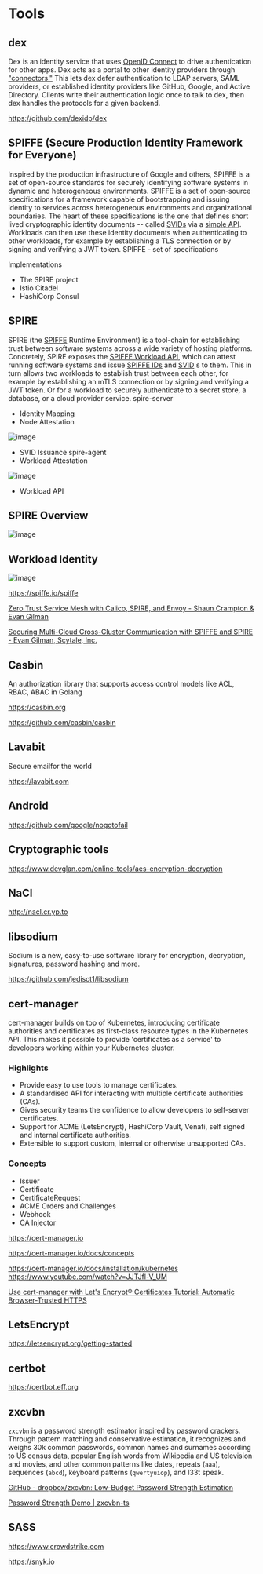 # Tools

## dex

Dex is an identity service that uses [OpenID Connect](https://openid.net/connect/) to drive authentication for other apps.
Dex acts as a portal to other identity providers through ["connectors."](https://github.com/dexidp/dex#connectors) This lets dex defer authentication to LDAP servers, SAML providers, or established identity providers like GitHub, Google, and Active Directory. Clients write their authentication logic once to talk to dex, then dex handles the protocols for a given backend.

<https://github.com/dexidp/dex>

## SPIFFE (Secure Production Identity Framework for Everyone)

Inspired by the production infrastructure of Google and others, SPIFFE is a set of open-source standards for securely identifying software systems in dynamic and heterogeneous environments.
SPIFFE is a set of open-source specifications for a framework capable of bootstrapping and issuing identity to services across heterogeneous environments and organizational boundaries. The heart of these specifications is the one that defines short lived cryptographic identity documents -- called [SVIDs](http://localhost:1313/spiffe/concepts/#spiffe-verifiable-identity-document-svid) via a [simple API](https://spiffe.io/spiffe/concepts/#spiffe-workload-api). Workloads can then use these identity documents when authenticating to other workloads, for example by establishing a TLS connection or by signing and verifying a JWT token.
SPIFFE - set of specifications

Implementations

- The SPIRE project
- Istio Citadel
- HashiCorp Consul

## SPIRE

SPIRE (the [SPIFFE](https://github.com/spiffe/spiffe) Runtime Environment) is a tool-chain for establishing trust between software systems across a wide variety of hosting platforms. Concretely, SPIRE exposes the [SPIFFE Workload API](https://github.com/spiffe/go-spiffe/blob/master/proto/spiffe/workload/workload.proto), which can attest running software systems and issue [SPIFFE IDs](https://github.com/spiffe/spiffe/blob/master/standards/SPIFFE-ID) and [SVID](https://github.com/spiffe/spiffe/blob/master/standards/SPIFFE-ID) s to them. This in turn allows two workloads to establish trust between each other, for example by establishing an mTLS connection or by signing and verifying a JWT token. Or for a workload to securely authenticate to a secret store, a database, or a cloud provider service.
spire-server

- Identity Mapping
- Node Attestation

![image](../../media/Tools-image1.jpg)

- SVID Issuance
spire-agent
- Workload Attestation

![image](../../media/Tools-image2.jpg)

- Workload API

## SPIRE Overview

![image](../../media/Tools-image3.jpg)

## Workload Identity

![image](../../media/Tools-image4.jpg)

<https://spiffe.io/spiffe>

[Zero Trust Service Mesh with Calico, SPIRE, and Envoy - Shaun Crampton & Evan Gilman](https://www.youtube.com/watch?v=rKOEYoINdOE)

[Securing Multi-Cloud Cross-Cluster Communication with SPIFFE and SPIRE - Evan Gilman, Scytale, Inc.](https://www.youtube.com/watch?v=sLN11qAFAC4)

## Casbin

An authorization library that supports access control models like ACL, RBAC, ABAC in Golang

<https://casbin.org>

<https://github.com/casbin/casbin>

## Lavabit

Secure emailfor the world

<https://lavabit.com>

## Android

<https://github.com/google/nogotofail>

## Cryptographic tools

<https://www.devglan.com/online-tools/aes-encryption-decryption>

## NaCl

<http://nacl.cr.yp.to>

## libsodium

Sodium is a new, easy-to-use software library for encryption, decryption, signatures, password hashing and more.

<https://github.com/jedisct1/libsodium>

## cert-manager

cert-manager builds on top of Kubernetes, introducing certificate authorities and certificates as first-class resource types in the Kubernetes API. This makes it possible to provide 'certificates as a service' to developers working within your Kubernetes cluster.

### Highlights

- Provide easy to use tools to manage certificates.
- A standardised API for interacting with multiple certificate authorities (CAs).
- Gives security teams the confidence to allow developers to self-server certificates.
- Support for ACME (LetsEncrypt), HashiCorp Vault, Venafi, self signed and internal certificate authorities.
- Extensible to support custom, internal or otherwise unsupported CAs.

### Concepts

- Issuer
- Certificate
- CertificateRequest
- ACME Orders and Challenges
- Webhook
- CA Injector

<https://cert-manager.io>

<https://cert-manager.io/docs/concepts>

<https://cert-manager.io/docs/installation/kubernetes>
<https://www.youtube.com/watch?v=JJTJfl-V_UM>

[Use cert-manager with Let's Encrypt® Certificates Tutorial: Automatic Browser-Trusted HTTPS](https://www.youtube.com/watch?v=etC5d0vpLZE)

## LetsEncrypt

<https://letsencrypt.org/getting-started>

## certbot

<https://certbot.eff.org>

## zxcvbn

`zxcvbn` is a password strength estimator inspired by password crackers. Through pattern matching and conservative estimation, it recognizes and weighs 30k common passwords, common names and surnames according to US census data, popular English words from Wikipedia and US television and movies, and other common patterns like dates, repeats (`aaa`), sequences (`abcd`), keyboard patterns (`qwertyuiop`), and l33t speak.

[GitHub - dropbox/zxcvbn: Low-Budget Password Strength Estimation](https://github.com/dropbox/zxcvbn)

[Password Strength Demo | zxcvbn-ts](https://zxcvbn-ts.github.io/zxcvbn/demo/)

## SASS

<https://www.crowdstrike.com>

<https://snyk.io>
